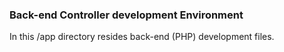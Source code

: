 ### Back-end Controller development Environment

In this /app directory resides back-end (PHP) development files.  

   